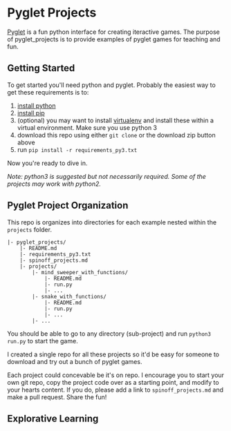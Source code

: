 # Pyglet Projects

[Pyglet](https://bitbucket.org/pyglet/pyglet/wiki/Home) is a fun python interface for creating iteractive games. The purpose of pyglet_projects is to provide examples of pyglet games for teaching and fun.

## Getting Started

To get started you'll need python and pyglet. Probably the easiest way to get these requirements is to:

1. [install python](https://wiki.python.org/moin/BeginnersGuide/Download)
1. [install pip](https://pip.pypa.io/en/stable/installing/)
1. (optional) you may want to install [virtualenv](http://docs.python-guide.org/en/latest/dev/virtualenvs/) and install these within a virtual environment. Make sure you use python 3
1. download this repo using either `git clone` or the download zip button above
1. run `pip install -r requirements_py3.txt`

Now you're ready to dive in. 

_Note: python3 is suggested but not necessarily required. Some of the projects may work with python2._ 


## Pyglet Project Organization

This repo is organizes into directories for each example nested within the `projects` folder.

    |- pyglet_projects/
        |- README.md
        |- requirements_py3.txt
        |- spinoff_projects.md
        |- projects/
            |- mind_sweeper_with_functions/
                |- README.md
                |- run.py
                |- ... 
            |- snake_with_functions/
                |- README.md
                |- run.py
                |- ... 
            |- ... 


You should be able to go to any directory (sub-project) and run `python3 run.py` to start the game. 

I created a single repo for all these projects so it'd be easy for someone to download and try out a bunch of pyglet games. 

Each project could concevable be it's on repo. I encourage you to start your own git repo, copy the project code over as a starting point, and modify to your hearts content. If you do, please add a link to `spinoff_projects.md` and make a pull request. Share the fun!

## Explorative Learning


